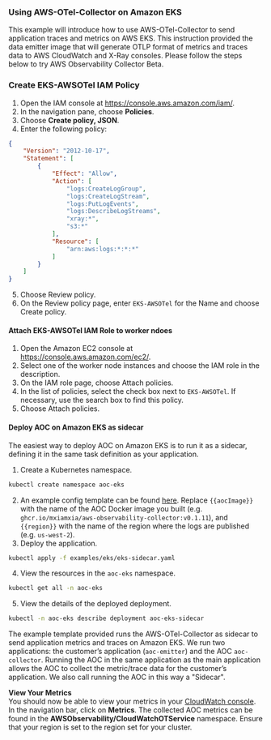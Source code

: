### Using AWS-OTel-Collector on Amazon EKS

This example will introduce how to use AWS-OTel-Collector to send application traces and metrics on AWS EKS. This instruction provided the data emitter image that will generate OTLP format of metrics and traces data to AWS CloudWatch and X-Ray consoles.  Please follow the steps below to try AWS Observability Collector Beta.

### Create EKS-AWSOTel IAM Policy 
1. Open the IAM console at https://console.aws.amazon.com/iam/.
2. In the navigation pane, choose **Policies**.
3. Choose **Create policy, JSON**.
4. Enter the following policy:
```json
{
    "Version": "2012-10-17",
    "Statement": [
        {
            "Effect": "Allow",
            "Action": [
                "logs:CreateLogGroup",
                "logs:CreateLogStream",
                "logs:PutLogEvents",
                "logs:DescribeLogStreams",
                "xray:*",
                "s3:*"
            ],
            "Resource": [
                "arn:aws:logs:*:*:*"
            ]
        }
    ]
}
```
5. Choose Review policy.
6. On the Review policy page, enter `EKS-AWSOTel` for the Name and choose Create policy.

#### Attach EKS-AWSOTel IAM Role to worker ndoes
1. Open the Amazon EC2 console at https://console.aws.amazon.com/ec2/.
2. Select one of the worker node instances and choose the IAM role in the description.
3. On the IAM role page, choose Attach policies.
4. In the list of policies, select the check box next to `EKS-AWSOTel`. If necessary, use the search box to find this policy.
5. Choose Attach policies.

#### Deploy AOC on Amazon EKS as sidecar
The easiest way to deploy AOC on Amazon EKS is to run it as a sidecar, defining it in the same task definition as your application.

1. Create a Kubernetes namespace.
```bash
kubectl create namespace aoc-eks
```
2. An example config template can be found [here](../../examples/eks/eks-sidecar.yaml). Replace `{{aocImage}}` with the name of the AOC Docker image you built (e.g. `ghcr.io/mxiamxia/aws-observability-collector:v0.1.11`), and `{{region}}` with the name of the region where the logs are published (e.g. `us-west-2`).
3. Deploy the application.
```bash
kubectl apply -f examples/eks/eks-sidecar.yaml
```
4. View the resources in the `aoc-eks` namespace.
```bash
kubectl get all -n aoc-eks
```
5. View the details of the deployed deployment.
```bash
kubectl -n aoc-eks describe deployment aoc-eks-sidecar
```

The example template provided runs the AWS-OTel-Collector as sidecar to send application metrics and traces on Amazon EKS. We run two applications: the customer’s application (`aoc-emitter`) and the AOC `aoc-collector`. Running the AOC in the same application as the main application allows the AOC to collect the metric/trace data for the customer’s application. We also call running the AOC in this way a "Sidecar". 

**View Your Metrics**  
You should now be able to view your metrics in your [CloudWatch console](https://console.aws.amazon.com/cloudwatch/). In the navigation bar, click on **Metrics**. The collected AOC metrics can be found in the **AWSObservability/CloudWatchOTService** namespace. Ensure that your region is set to the region set for your cluster.
